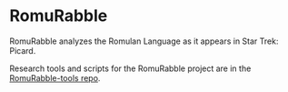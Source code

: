 # RomuRabble
RomuRabble analyzes the Romulan Language as it appears in Star Trek: Picard.

Research tools and scripts for the RomuRabble project are in the [RomuRabble-tools repo](https://github.com/fechan/RomuRabble-tools).